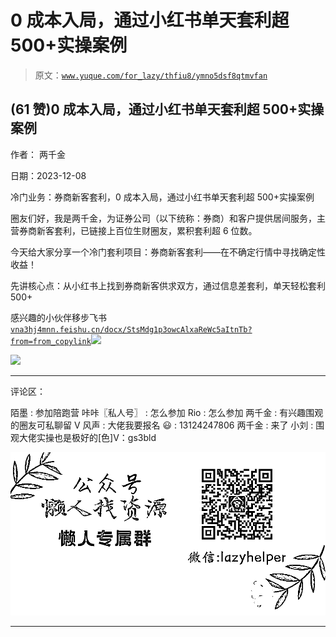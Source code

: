 # 0 成本入局，通过小红书单天套利超 500+实操案例

> 原文：[`www.yuque.com/for_lazy/thfiu8/ymno5dsf8qtmvfan`](https://www.yuque.com/for_lazy/thfiu8/ymno5dsf8qtmvfan)

## (61 赞)0 成本入局，通过小红书单天套利超 500+实操案例

作者： 两千金

日期：2023-12-08

冷门业务：券商新客套利，0 成本入局，通过小红书单天套利超 500+实操案例

圈友们好，我是两千金，为证券公司（以下统称：券商）和客户提供居间服务，主营券商新客套利，已链接上百位生财圈友，累积套利超 6 位数。

今天给大家分享一个冷门套利项目：券商新客套利——在不确定行情中寻找确定性收益！

先讲核心点：从小红书上找到券商新客供求双方，通过信息差套利，单天轻松套利 500+

感兴趣的小伙伴移步飞书
[`vna3hj4mnn.feishu.cn/docx/StsMdg1p3owcAlxaReWc5aItnTb?from=from_copylink`](https://vna3hj4mnn.feishu.cn/docx/StsMdg1p3owcAlxaReWc5aItnTb?from=from_copylink)![](img/7741e83540e99fed38711beffdea7c27.png)

![](img/82308bd3e0cf6f459fe3fcfd6736273f.png)

* * *

评论区：

陌墨 : 参加陪跑营
咔咔〖私人号〗 : 怎么参加
Rio : 怎么参加
两千金 : 有兴趣围观的圈友可私聊留 V
风声 : 大佬我要报名
😃 : 13124247806
两千金 : 来了
小刘 : 围观大佬实操也是极好的[色]V：gs3bld

![](img/1c37d505930596d12a88ab23e11aa07a.png)

* * *